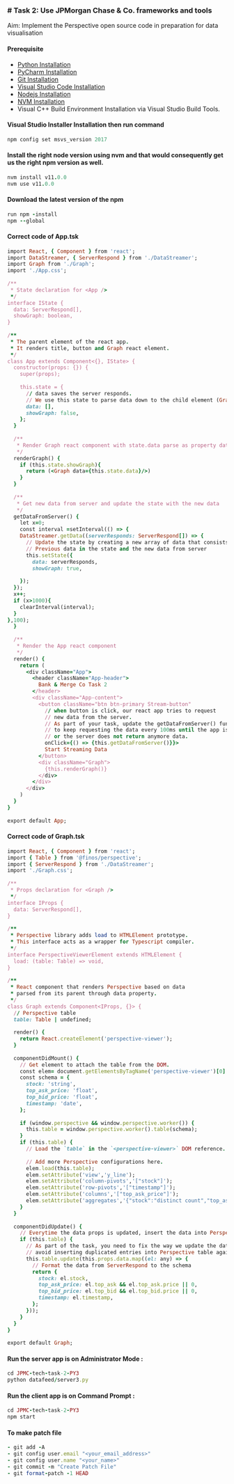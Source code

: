 ### # Task 2: Use JPMorgan Chase & Co. frameworks and tools
Aim: Implement the Perspective open source code in preparation for data visualisation

#### Prerequisite
- [Python Installation](https://iamvishalprasad.blogspot.com/2023/06/python-installation.html#more)
- [PyCharm Installation](https://iamvishalprasad.blogspot.com/2023/06/pycharm-installation.html#more)
- [Git Installation](https://iamvishalprasad.blogspot.com/2023/06/git-installation.html#more)
- [Visual Studio Code Installation](https://iamvishalprasad.blogspot.com/2023/06/visual-studio-code-installation.html#more)
- [Nodejs Installation](https://iamvishalprasad.blogspot.com/2023/07/nodejs-installing.html#more)
- [NVM Installation](https://iamvishalprasad.blogspot.com/2023/07/nvm-installing.html#more)
- Visual C++ Build Environment Installation via Visual Studio Build Tools.

  
#### Visual Studio Installer Installation then run command
```ruby
npm config set msvs_version 2017
```
#### Install the right node version using nvm and that would consequently get us the right npm version as well.
```ruby
nvm install v11.0.0
nvm use v11.0.0
```
#### Download the latest version of the npm 
```ruby
run npm -install
npm --global
```

#### Correct code of App.tsk
```ruby
import React, { Component } from 'react';
import DataStreamer, { ServerRespond } from './DataStreamer';
import Graph from './Graph';
import './App.css';
 
/**
 * State declaration for <App />
 */
interface IState {
  data: ServerRespond[],
  showGraph: boolean,
}
 
/**
 * The parent element of the react app.
 * It renders title, button and Graph react element.
 */
class App extends Component<{}, IState> {
  constructor(props: {}) {
    super(props);
 
    this.state = {
      // data saves the server responds.
      // We use this state to parse data down to the child element (Graph) as element property
      data: [],
      showGraph: false,
    };
  }
 
  /**
   * Render Graph react component with state.data parse as property data
   */
  renderGraph() {
    if (this.state.showGraph){
      return (<Graph data={this.state.data}/>)
    }
  }
 
  /**
   * Get new data from server and update the state with the new data
   */
  getDataFromServer() {
    let x=0;
    const interval =setInterval(() => {
    DataStreamer.getData((serverResponds: ServerRespond[]) => {
      // Update the state by creating a new array of data that consists of
      // Previous data in the state and the new data from server
      this.setState({
        data: serverResponds,
        showGraph: true,
 
    });
  });
  x++;
  if (x>1000){
    clearInterval(interval);
  }
},100);
  }
 
  /**
   * Render the App react component
   */
  render() {
    return (
      <div className="App">
        <header className="App-header">
          Bank & Merge Co Task 2
        </header>
        <div className="App-content">
          <button className="btn btn-primary Stream-button"
            // when button is click, our react app tries to request
            // new data from the server.
            // As part of your task, update the getDataFromServer() function
            // to keep requesting the data every 100ms until the app is closed
            // or the server does not return anymore data.
            onClick={() => {this.getDataFromServer()}}>
            Start Streaming Data
          </button>
          <div className="Graph">
            {this.renderGraph()}
          </div>
        </div>
      </div>
    )
  }
}
 
export default App;
```

#### Correct code of Graph.tsk
```ruby
import React, { Component } from 'react';
import { Table } from '@finos/perspective';
import { ServerRespond } from './DataStreamer';
import './Graph.css';
 
/**
 * Props declaration for <Graph />
 */
interface IProps {
  data: ServerRespond[],
}
 
/**
 * Perspective library adds load to HTMLElement prototype.
 * This interface acts as a wrapper for Typescript compiler.
 */
interface PerspectiveViewerElement extends HTMLElement {
  load: (table: Table) => void,
}
 
/**
 * React component that renders Perspective based on data
 * parsed from its parent through data property.
 */
class Graph extends Component<IProps, {}> {
  // Perspective table
  table: Table | undefined;
 
  render() {
    return React.createElement('perspective-viewer');
  }
 
  componentDidMount() {
    // Get element to attach the table from the DOM.
    const elem= document.getElementsByTagName('perspective-viewer')[0] as unknown as PerspectiveViewerElement;
    const schema = {
      stock: 'string',
      top_ask_price: 'float',
      top_bid_price: 'float',
      timestamp: 'date',
    };
 
    if (window.perspective && window.perspective.worker()) {
      this.table = window.perspective.worker().table(schema);
    }
    if (this.table) {
      // Load the `table` in the `<perspective-viewer>` DOM reference.
 
      // Add more Perspective configurations here.
      elem.load(this.table);
      elem.setAttribute('view','y_line');
      elem.setAttribute('column-pivots','["stock"]');
      elem.setAttribute('row-pivots','["timestamp"]');
      elem.setAttribute('columns','["top_ask_price"]');
      elem.setAttribute('aggregates','{"stock":"distinct count","top_ask_price":"avg","top_bid_price":"avg","timestamp":"distinct count"}');
    }
  }
 
  componentDidUpdate() {
    // Everytime the data props is updated, insert the data into Perspective table
    if (this.table) {
      // As part of the task, you need to fix the way we update the data props to
      // avoid inserting duplicated entries into Perspective table again.
      this.table.update(this.props.data.map((el: any) => {
        // Format the data from ServerRespond to the schema
        return {
          stock: el.stock,
          top_ask_price: el.top_ask && el.top_ask.price || 0,
          top_bid_price: el.top_bid && el.top_bid.price || 0,
          timestamp: el.timestamp,
        };
      }));
    }
  }
}
 
export default Graph;
```

#### Run the server app is on Administrator Mode :
```ruby
cd JPMC-tech-task-2-PY3
python datafeed/server3.py
```

#### Run the client app is on Command Prompt :
```ruby
cd JPMC-tech-task-2-PY3
npm start
```

#### To make patch file
```ruby
- git add -A
- git config user.email "<your_email_address>"
- git config user.name "<your_name>"
- git commit -m "Create Patch File"
- git format-patch -1 HEAD
```
